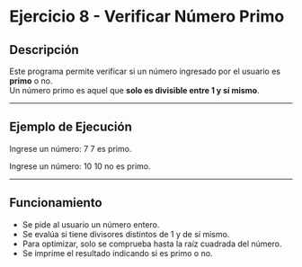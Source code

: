 # Ejercicio 8 - Verificar Número Primo

## Descripción
Este programa permite verificar si un número ingresado por el usuario es **primo** o no.  
Un número primo es aquel que **solo es divisible entre 1 y sí mismo**.

---

## Ejemplo de Ejecución
Ingrese un número: 7
7 es primo.

Ingrese un número: 10
10 no es primo.

---

## Funcionamiento
- Se pide al usuario un número entero.  
- Se evalúa si tiene divisores distintos de 1 y de sí mismo.  
- Para optimizar, solo se comprueba hasta la raíz cuadrada del número.  
- Se imprime el resultado indicando si es primo o no.  